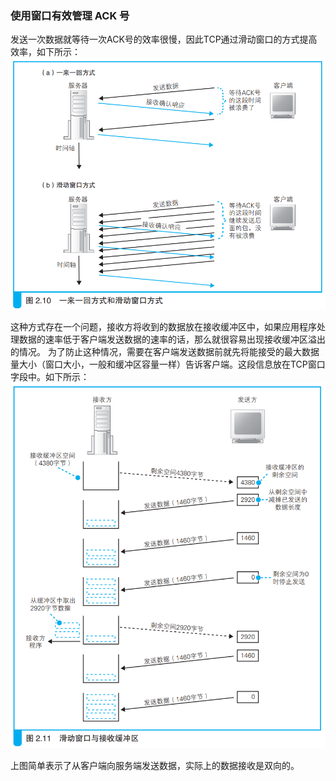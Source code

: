 ### 使用窗口有效管理 ACK 号

发送一次数据就等待一次ACK号的效率很慢，因此TCP通过滑动窗口的方式提高效率，如下所示：
![滑动窗口](img/image50.png)

这种方式存在一个问题，接收方将收到的数据放在接收缓冲区中，如果应用程序处理数据的速率低于客户端发送数据的速率的话，那么就很容易出现接收缓冲区溢出的情况。
为了防止这种情况，需要在客户端发送数据前就先将能接受的最大数据量大小（窗口大小，一般和缓冲区容量一样）告诉客户端。这段信息放在TCP窗口字段中。如下所示：
![滑动窗口](img/image51.png)

上图简单表示了从客户端向服务端发送数据，实际上的数据接收是双向的。